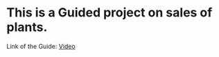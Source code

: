 # This is a Guided project on sales of plants.
Link of the Guide: [Video](https://youtu.be/BLxW9ZSuuVI?si=vFrJn6_c8Xh7-op3)
